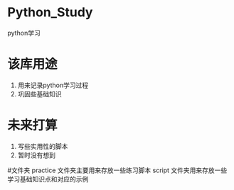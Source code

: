 

# Python_Study
python学习 
# 该库用途
1. 用来记录python学习过程
2. 巩固些基础知识

# 未来打算 

1. 写些实用性的脚本
2. 暂时没有想到


#文件夹
practice 文件夹主要用来存放一些练习脚本
script 文件夹用来存放一些学习基础知识点和对应的示例
